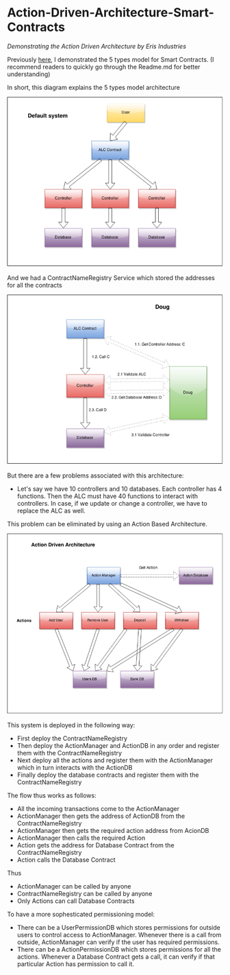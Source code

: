 # Action-Driven-Architecture-Smart-Contracts
*Demonstrating the Action Driven Architecture by Eris Industries*

Previously [here](https://github.com/harshpokharna/The-5-Types-Model-Simple-Bank-System-Solidity), I demonstrated the 5 types model for Smart Contracts. (I recommend readers to quickly go through the Readme.md for better understanding)

In short, this diagram explains the 5 types model architecture

![Alt text](https://github.com/harshpokharna/Action-Driven-Architecture-Smart-Contracts/blob/master/res/application_flow.png "Architecture for 5 types model")

And we had a ContractNameRegistry Service which stored the addresses for all the contracts

![Alt text](https://github.com/harshpokharna/Action-Driven-Architecture-Smart-Contracts/blob/master/res/interacton_with_registry.png "Interaction with Registry")

But there are a few problems associated with this architecture:
- Let's say we have 10 controllers and 10 databases. Each controller has 4 functions. Then the ALC must have 40 functions to interact with controllers. In case, if we update or change a controller, we have to replace the ALC as well.

This problem can be eliminated by using an Action Based Architecture.

![Alt text](https://github.com/harshpokharna/Action-Driven-Architecture-Smart-Contracts/blob/master/res/action_driven_arch.png "Action Driven Architectue")

This system is deployed in the following way:
- First deploy the ContractNameRegistry
- Then deploy the ActionManager and ActionDB in any order and register them with the ContractNameRegistry
- Next deploy all the actions and register them with the ActionManager which in turn interacts with the ActionDB
- Finally deploy the database contracts and register them with the ContractNameRegistry

The flow thus works as follows:
- All the incoming transactions come to the ActionManager
- ActionManager then gets the address of ActionDB from the ContractNameRegistry
- ActionManager then gets the required action address from AcionDB
- ActionManager then calls the required Action
- Action gets the address for Database Contract from the ContractNameRegistry
- Action calls the Database Contract

Thus
- ActionManager can be called by anyone
- ContractNameRegistry can be called by anyone
- Only Actions can call Database Contracts

To have a more sophesticated permissioning model:
- There can be a UserPermissionDB which stores permissions for outside users to control access to ActionManager. Whenever there is a call from outside, ActionManager can verify if the user has required permissions.
- There can be a ActionPermissionDB which stores permissions for all the actions. Whenever a Database Contract gets a call, it can verify if that particular Action has permission to call it.

